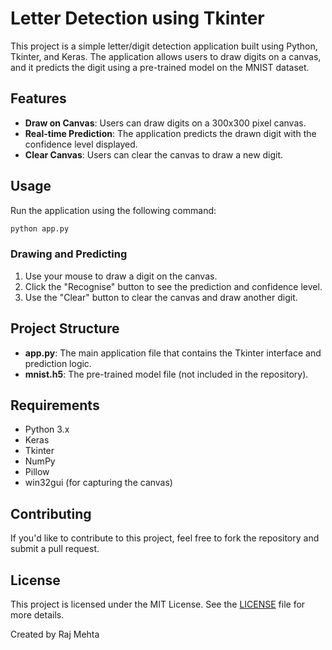 
# Letter Detection using Tkinter

This project is a simple letter/digit detection application built using Python, Tkinter, and Keras. The application allows users to draw digits on a canvas, and it predicts the digit using a pre-trained model on the MNIST dataset.

## Features

- **Draw on Canvas**: Users can draw digits on a 300x300 pixel canvas.
- **Real-time Prediction**: The application predicts the drawn digit with the confidence level displayed.
- **Clear Canvas**: Users can clear the canvas to draw a new digit.


## Usage

Run the application using the following command:

```bash
python app.py
```

### Drawing and Predicting

1. Use your mouse to draw a digit on the canvas.
2. Click the "Recognise" button to see the prediction and confidence level.
3. Use the "Clear" button to clear the canvas and draw another digit.

## Project Structure

- **app.py**: The main application file that contains the Tkinter interface and prediction logic.
- **mnist.h5**: The pre-trained model file (not included in the repository).

## Requirements

- Python 3.x
- Keras
- Tkinter
- NumPy
- Pillow
- win32gui (for capturing the canvas)

## Contributing

If you'd like to contribute to this project, feel free to fork the repository and submit a pull request.

## License

This project is licensed under the MIT License. See the [LICENSE](LICENSE) file for more details.

Created by Raj Mehta
